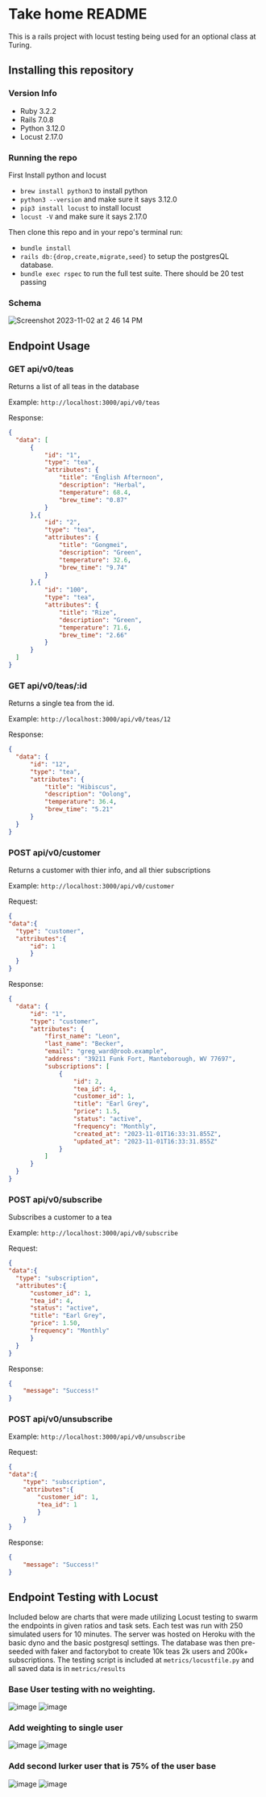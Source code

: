 # Take home README

This is a rails project with locust testing being used for an optional class at Turing. 

## Installing this repository
### Version Info
  - Ruby 3.2.2
  - Rails 7.0.8
  - Python 3.12.0
  - Locust 2.17.0

### Running the repo

First Install python and locust
  - ```brew install python3``` to install python
  - ```python3 --version``` and make sure it says 3.12.0
  - ```pip3 install locust``` to install locust
  -  ```locust -V``` and make sure it says 2.17.0
    
Then clone this repo and in your repo's terminal run:
  - ```bundle install``` 
  - ```rails db:{drop,create,migrate,seed}``` to setup the postgresQL database.
  - ```bundle exec rspec``` to run the full test suite. There should be 20 test passing









###  Schema
  ![Screenshot 2023-11-02 at 2 46 14 PM](https://github.com/ILyell/take_home_project/assets/127703036/b974b548-9051-43b9-bb21-72e4377b5dc0)


## Endpoint Usage

### GET api/v0/teas
  Returns a list of all teas in the database

  Example: ```http://localhost:3000/api/v0/teas```

  Response:
  ```json
  {
    "data": [
        {
            "id": "1",
            "type": "tea",
            "attributes": {
                "title": "English Afternoon",
                "description": "Herbal",
                "temperature": 68.4,
                "brew_time": "0.87"
            }
        },{
            "id": "2",
            "type": "tea",
            "attributes": {
                "title": "Gongmei",
                "description": "Green",
                "temperature": 32.6,
                "brew_time": "9.74"
            }
        },{
            "id": "100",
            "type": "tea",
            "attributes": {
                "title": "Rize",
                "description": "Green",
                "temperature": 71.6,
                "brew_time": "2.66"
            }
        }
    ]
}
```

### GET api/v0/teas/:id
  Returns a single tea from the id.
  
  Example: ```http://localhost:3000/api/v0/teas/12```
  
  Response:
  ```json
{
    "data": {
        "id": "12",
        "type": "tea",
        "attributes": {
            "title": "Hibiscus",
            "description": "Oolong",
            "temperature": 36.4,
            "brew_time": "5.21"
        }
    }
}
```

### POST api/v0/customer
  Returns a customer with thier info, and all thier subscriptions

  Example: ```http://localhost:3000/api/v0/customer```

  Request: 
  ```json
{ 
"data":{
    "type": "customer",
    "attributes":{
        "id": 1
        }
    }
}
```
  Response:
  ```json
{
    "data": {
        "id": "1",
        "type": "customer",
        "attributes": {
            "first_name": "Leon",
            "last_name": "Becker",
            "email": "greg_ward@roob.example",
            "address": "39211 Funk Fort, Manteborough, WV 77697",
            "subscriptions": [
                {
                    "id": 2,
                    "tea_id": 4,
                    "customer_id": 1,
                    "title": "Earl Grey",
                    "price": 1.5,
                    "status": "active",
                    "frequency": "Monthly",
                    "created_at": "2023-11-01T16:33:31.855Z",
                    "updated_at": "2023-11-01T16:33:31.855Z"
                }
            ]
        }
    }
}
```
### POST api/v0/subscribe
  Subscribes a customer to a tea

  Example: ```http://localhost:3000/api/v0/subscribe```

  Request:
  ```json
{ 
"data":{
    "type": "subscription",
    "attributes":{
        "customer_id": 1,
        "tea_id": 4,
        "status": "active",
        "title": "Earl Grey",
        "price": 1.50,
        "frequency": "Monthly"
        }
    }
}
```

Response: 
```json
{
    "message": "Success!"
}
```

### POST api/v0/unsubscribe

Example: ```http://localhost:3000/api/v0/unsubscribe```

Request: 
```json
{ 
"data":{
    "type": "subscription",
    "attributes":{
        "customer_id": 1,
        "tea_id": 1
        }
    }
}
```
Response: 
```json
{
    "message": "Success!"
}
```
  
## Endpoint Testing with Locust
  Included below are charts that were made utilizing Locust testing to swarm the endpoints in given ratios and task sets. Each test was run with 250 simulated users for 10 minutes. The server was hosted on Heroku with the basic dyno and the basic postgresql settings. The database was then pre-seeded with faker and factorybot to create 10k teas 2k users and 200k+ subscriptions. The testing script is included at ```metrics/locustfile.py``` and all saved data is in ```metrics/results```

### Base User testing with no weighting. 
![image](https://github.com/ILyell/take_home_project/assets/127703036/5dffa06b-4100-493f-96d2-eeb477d50e21)
![image](https://github.com/ILyell/take_home_project/assets/127703036/2e730918-72ef-4b3e-9b9a-dbb375f052aa)

### Add weighting to single user
![image](https://github.com/ILyell/take_home_project/assets/127703036/a979dab6-7aac-4341-b6e2-2506f7077121)
![image](https://github.com/ILyell/take_home_project/assets/127703036/cf89cad8-52ed-45aa-9d76-98985186e092)


### Add second lurker user that is 75% of the user base
![image](https://github.com/ILyell/take_home_project/assets/127703036/9705afa7-2885-42a4-a89e-b1cd988ff0c7)
![image](https://github.com/ILyell/take_home_project/assets/127703036/181858a5-f5ab-4de7-b9a3-c8fba973d1b3)
